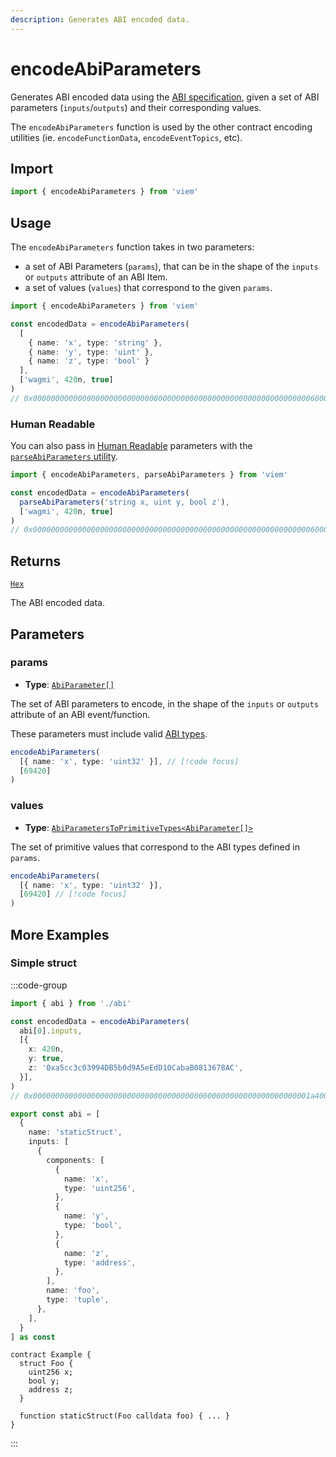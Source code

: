 ```yaml
---
description: Generates ABI encoded data.
---
```


# encodeAbiParameters

Generates ABI encoded data using the [ABI specification](https://docs.soliditylang.org/en/latest/abi-spec.html), given a set of ABI parameters (`inputs`/`outputs`) and their corresponding values.

The `encodeAbiParameters` function is used by the other contract encoding utilities (ie. `encodeFunctionData`, `encodeEventTopics`, etc).

## Import

```ts
import { encodeAbiParameters } from 'viem'
```

## Usage

The `encodeAbiParameters` function takes in two parameters:

- a set of ABI Parameters (`params`), that can be in the shape of the `inputs` or `outputs` attribute of an ABI Item.
- a set of values (`values`) that correspond to the given `params`.


```ts
import { encodeAbiParameters } from 'viem'

const encodedData = encodeAbiParameters(
  [
    { name: 'x', type: 'string' },
    { name: 'y', type: 'uint' },
    { name: 'z', type: 'bool' }
  ],
  ['wagmi', 420n, true]
)
// 0x000000000000000000000000000000000000000000000000000000000000006000000000000000000000000000000000000000000000000000000000000001a4000000000000000000000000000000000000000000000000000000000000000100000000000000000000000000000000000000000000000000000000000000057761676d69000000000000000000000000000000000000000000000000000000
```

### Human Readable

You can also pass in [Human Readable](/docs/glossary/terms#human-readable-abi) parameters with the [`parseAbiParameters` utility](/docs/abi/parseAbiParameters).

```ts
import { encodeAbiParameters, parseAbiParameters } from 'viem'

const encodedData = encodeAbiParameters(
  parseAbiParameters('string x, uint y, bool z'),
  ['wagmi', 420n, true]
)
// 0x000000000000000000000000000000000000000000000000000000000000006000000000000000000000000000000000000000000000000000000000000001a4000000000000000000000000000000000000000000000000000000000000000100000000000000000000000000000000000000000000000000000000000000057761676d69000000000000000000000000000000000000000000000000000000
```

## Returns

[`Hex`](/docs/glossary/types#hex)

The ABI encoded data.

## Parameters

### params

- **Type**: [`AbiParameter[]`](/docs/glossary/terms#abiparameter)

The set of ABI parameters to encode, in the shape of the `inputs` or `outputs` attribute of an ABI event/function.

These parameters must include valid [ABI types](https://docs.soliditylang.org/en/develop/abi-spec#types).

```ts
encodeAbiParameters(
  [{ name: 'x', type: 'uint32' }], // [!code focus]
  [69420]
)
```

### values

- **Type**: [`AbiParametersToPrimitiveTypes<AbiParameter[]>`](/docs/glossary/terms#abiparameterstoprimitivetypes)

The set of primitive values that correspond to the ABI types defined in `params`.

```ts
encodeAbiParameters(
  [{ name: 'x', type: 'uint32' }],
  [69420] // [!code focus]
)
```

## More Examples

### Simple struct

:::code-group

```ts [example.ts]
import { abi } from './abi'

const encodedData = encodeAbiParameters(
  abi[0].inputs,
  [{
    x: 420n,
    y: true,
    z: '0xa5cc3c03994DB5b0d9A5eEdD10CabaB0813678AC',
  }],
)
// 0x00000000000000000000000000000000000000000000000000000000000001a40000000000000000000000000000000000000000000000000000000000000001000000000000000000000000a5cc3c03994db5b0d9a5eedd10cabab0813678ac
```

```ts [abi.ts]
export const abi = [
  {
    name: 'staticStruct',
    inputs: [
      {
        components: [
          {
            name: 'x',
            type: 'uint256',
          },
          {
            name: 'y',
            type: 'bool',
          },
          {
            name: 'z',
            type: 'address',
          },
        ],
        name: 'foo',
        type: 'tuple',
      },
    ],
  }
] as const
```

```solidity [Example.sol]
contract Example {
  struct Foo {
    uint256 x;
    bool y;
    address z;
  }

  function staticStruct(Foo calldata foo) { ... }
}
```

:::
